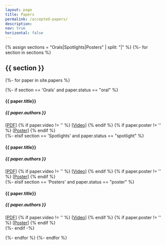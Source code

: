 ```yaml
---
layout: page
title: Papers
permalink: /accepted-papers/
description:
nav: true
horizontal: false
---
```



{% assign sections = "Orals|Spotlights|Posters" | split: "|" %}
{%- for section in sections %}
  <h2>{{ section }}</h2>
  {%- for paper in site.papers %}

  {%- if section == 'Orals' and paper.status == "oral" %}
<div class='paper'>
  <h4 class='pdf' id="{{ paper.id}}">
    <!-- <div class='pdf'>[<a href='../assets/pdf/{{ paper.pdf }}'>PDF</a>]</div> -->
    <!-- <div class='video'>[<a href='{{ paper.video }}'>Video</a>]</div> -->
    {{ paper.title}}
    <a href='/accepted-papers#{{ paper.id}}'><div class="anchor"></div></a>
  </h4>
  <h5 style='font-style: italic;'>
    {{ paper.authors }}
  </h5>
  <span>[<a href='../assets/pdf/{{ paper.pdf }}'>PDF</a>]</span>
  {% if paper.video != '' %}
    <span>[<a href='{{ paper.video }}'>Video</a>]</span>
  {% endif %}
  {% if paper.poster != '' %}
    <span>[<a href='{{ paper.poster}}'>Poster</a>]</span>
  {% endif %}
<!--   <p>
    {{ paper.abstract }}
  </p> -->
</div>
  {%- elsif section == 'Spotlights' and paper.status == "spotlight" %}
<div class='paper'>
  <h4 class='pdf' id="{{ paper.id}}">
    <!-- <div class='pdf'>[<a href='../assets/pdf/{{ paper.pdf }}'>PDF</a>]</div> -->
    <!-- <div class='video'>[<a href='{{ paper.video }}'>Video</a>]</div> -->
    {{ paper.title}}
    <a href='/accepted-papers#{{ paper.id}}'><div class="anchor"></div></a>
  </h4>
  <h5 style='font-style: italic;'>
    {{ paper.authors }}
  </h5>
  <span>[<a href='../assets/pdf/{{ paper.pdf }}'>PDF</a>]</span>
  {% if paper.video != '' %}
    <span>[<a href='{{ paper.video }}'>Video</a>]</span>
  {% endif %}
  {% if paper.poster != '' %}
    <span>[<a href='{{ paper.poster}}'>Poster</a>]</span>
  {% endif %}
<!-- 
  <p>
    {{ paper.abstract }}
  </p> -->
</div>
  {%- elsif section == 'Posters' and paper.status == "poster" %}
<div class='paper'>
  <h4 class='pdf' id="{{ paper.id}}">
    <!-- <div class='pdf'>[<a href='../assets/pdf/{{ paper.pdf }}'>PDF</a>]</div> -->
    <!-- <div class='video'>[<a href='{{ paper.video }}'>Video</a>]</div> -->
    {{ paper.title}}
    <a href='/accepted-papers#{{ paper.id}}'><div class="anchor"></div></a>
  </h4>
  <h5 style='font-style: italic;'>
    {{ paper.authors }}
  </h5>
  <span>[<a href='../assets/pdf/{{ paper.pdf }}'>PDF</a>]</span>
  {% if paper.video != '' %}
    <span>[<a href='{{ paper.video }}'>Video</a>]</span>
  {% endif %}
  {% if paper.poster != '' %}
    <span>[<a href='{{ paper.poster}}'>Poster</a>]</span>
  {% endif %}
<!-- 
  <p>
    {{ paper.abstract }}
  </p> -->
</div>
  {%- endif -%}

  {%- endfor %}
{%- endfor %}
